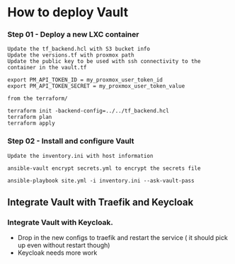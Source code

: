 # How to deploy Vault

### Step 01 - Deploy a new LXC container 
```
Update the tf_backend.hcl with S3 bucket info
Update the versions.tf with proxmox path
Update the public key to be used with ssh connectivity to the container in the vault.tf

export PM_API_TOKEN_ID = my_proxmox_user_token_id
export PM_API_TOKEN_SECRET = my_proxmox_user_token_value

from the terraform/

terraform init -backend-config=../../tf_backend.hcl
terraform plan
terraform apply

```
### Step 02 - Install and configure Vault

```
Update the inventory.ini with host information

ansible-vault encrypt secrets.yml to encrypt the secrets file

ansible-playbook site.yml -i inventory.ini --ask-vault-pass

```

## Integrate Vault with Traefik and Keycloak

### Integrate Vault with Keycloak.
- Drop in the new configs to traefik and restart the service ( it should pick up even without restart though)
- Keycloak needs more work